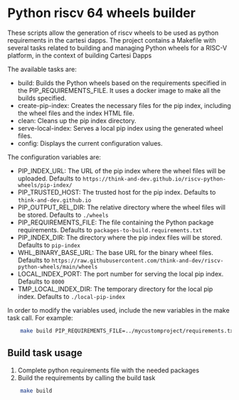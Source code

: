 # Python riscv 64 wheels builder

These scripts allow the generation of riscv wheels to be used as python requirements in the cartesi dapps. The project contains a Makefile with several tasks related to building and managing Python wheels for a RISC-V platform, in the context of building Cartesi Dapps

The available tasks are:

-   build: Builds the Python wheels based on the requirements specified in the PIP_REQUIREMENTS_FILE. It uses a docker image to make all the builds specified.
-   create-pip-index: Creates the necessary files for the pip index, including the wheel files and the index HTML file.
-   clean: Cleans up the pip index directory.
-   serve-local-index: Serves a local pip index using the generated wheel files.
-   config: Displays the current configuration values.

The configuration variables are:

-   PIP_INDEX_URL: The URL of the pip index where the wheel files will be uploaded. Defaults to `https://think-and-dev.github.io/riscv-python-wheels/pip-index/`
-   PIP_TRUSTED_HOST: The trusted host for the pip index. Defaults to `think-and-dev.github.io`
-   PIP_OUTPUT_REL_DIR: The relative directory where the wheel files will be stored. Defaults to `./wheels`
-   PIP_REQUIREMENTS_FILE: The file containing the Python package requirements. Defaults to `packages-to-build.requirements.txt`
-   PIP_INDEX_DIR: The directory where the pip index files will be stored. Defaults to `pip-index`
-   WHL_BINARY_BASE_URL: The base URL for the binary wheel files. Defaults to `https://raw.githubusercontent.com/think-and-dev/riscv-python-wheels/main/wheels`
-   LOCAL_INDEX_PORT: The port number for serving the local pip index. Defaults to `8000`
-   TMP_LOCAL_INDEX_DIR: The temporary directory for the local pip index. Defaults to `./local-pip-index`

In order to modify the variables used, include the new variables in the make task call. For example:

```bash
    make build PIP_REQUIREMENTS_FILE=../mycustomproject/requirements.txt
```

## Build task usage

1. Complete python requirements file with the needed packages
2. Build the requirements by calling the build task

```bash
    make build
```
